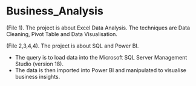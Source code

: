 # Business_Analysis
(File 1). The project is about Excel Data Analysis. The techniques are Data Cleaning, Pivot Table and Data Visualisation. 

(File 2,3,4,4). The project is about SQL and Power BI. 
- The query is to load data into the Microsoft SQL Server Management Studio (version 18). 
- The data is then imported into Power BI and manipulated to visualise business insights.
